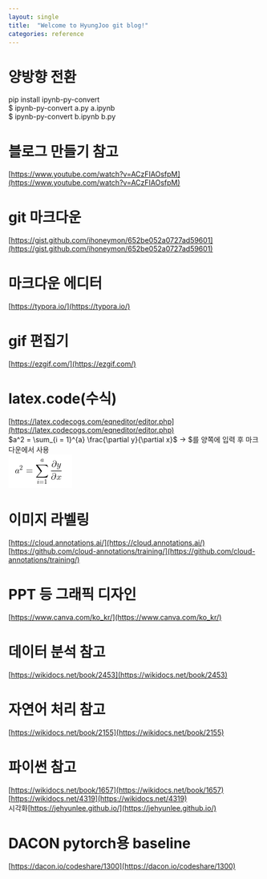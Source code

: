 ```yaml
---
layout: single
title:  "Welcome to HyungJoo git blog!"
categories: reference
---
```


# 양방향 전환       
pip install ipynb-py-convert    
$ ipynb-py-convert a.py a.ipynb         
$ ipynb-py-convert b.ipynb b.py     

# 블로그 만들기 참고  
[https://www.youtube.com/watch?v=ACzFIAOsfpM](https://www.youtube.com/watch?v=ACzFIAOsfpM)   

# git 마크다운
[https://gist.github.com/ihoneymon/652be052a0727ad59601](https://gist.github.com/ihoneymon/652be052a0727ad59601)
  
# 마크다운 에디터  
[https://typora.io/](https://typora.io/)  

# gif 편집기
[https://ezgif.com/](https://ezgif.com/)

# latex.code(수식)
[https://latex.codecogs.com/eqneditor/editor.php](https://latex.codecogs.com/eqneditor/editor.php)     
$a^2 = \sum_{i = 1}^{a} \frac{\partial y}{\partial x}$ -> $를 양쪽에 입력 후 마크다운에서 사용      
![latex](/assets/images/latex.PNG)

# 이미지 라벨링
[https://cloud.annotations.ai/](https://cloud.annotations.ai/)      
[https://github.com/cloud-annotations/training/](https://github.com/cloud-annotations/training/)

# PPT 등 그래픽 디자인
[https://www.canva.com/ko_kr/](https://www.canva.com/ko_kr/)

# 데이터 분석 참고
[https://wikidocs.net/book/2453](https://wikidocs.net/book/2453)

# 자연어 처리 참고
[https://wikidocs.net/book/2155](https://wikidocs.net/book/2155)

# 파이썬 참고
[https://wikidocs.net/book/1657](https://wikidocs.net/book/1657)    
[https://wikidocs.net/4319](https://wikidocs.net/4319)  
시각화[https://jehyunlee.github.io/](https://jehyunlee.github.io/)

# DACON pytorch용 baseline
[https://dacon.io/codeshare/1300](https://dacon.io/codeshare/1300)
